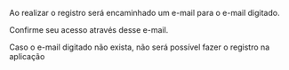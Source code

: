 Ao realizar o registro será encaminhado um e-mail para o e-mail digitado. 

Confirme seu acesso através desse e-mail.

Caso o e-mail digitado não exista, não será possível fazer o registro na aplicação 
